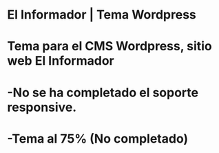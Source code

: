 # El Informador | Tema Wordpress
# Tema para el CMS Wordpress, sitio web El Informador
# -No se ha completado el soporte responsive.
# -Tema al 75% (No completado)
